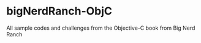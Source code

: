 bigNerdRanch-ObjC
=================

All sample codes and challenges from the Objective-C book from Big Nerd Ranch
